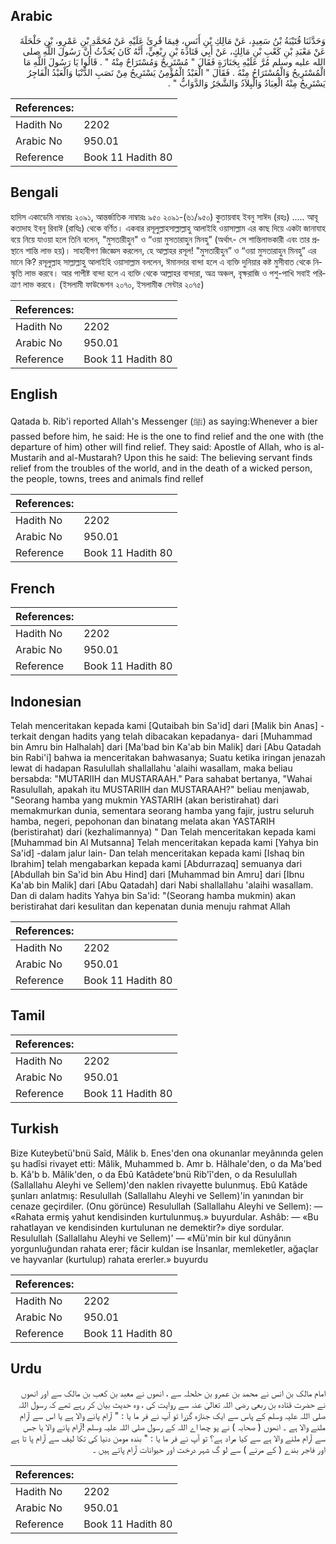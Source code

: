 ## Arabic


<div dir="rtl" lang="ar" style={{fontSize:'larger',backgroundColor:'#f8f9fa',padding:20}}>
وَحَدَّثَنَا قُتَيْبَةُ بْنُ سَعِيدٍ، عَنْ مَالِكِ بْنِ أَنَسٍ، فِيمَا قُرِئَ عَلَيْهِ عَنْ مُحَمَّدِ بْنِ عَمْرِو، بْنِ حَلْحَلَةَ عَنْ مَعْبَدِ بْنِ كَعْبِ بْنِ مَالِكٍ، عَنْ أَبِي قَتَادَةَ بْنِ رِبْعِيٍّ، أَنَّهُ كَانَ يُحَدِّثُ أَنَّ رَسُولَ اللَّهِ صلى الله عليه وسلم مُرَّ عَلَيْهِ بِجَنَازَةٍ فَقَالَ ‏"‏ مُسْتَرِيحٌ وَمُسْتَرَاحٌ مِنْهُ ‏"‏ ‏.‏ قَالُوا يَا رَسُولَ اللَّهِ مَا الْمُسْتَرِيحُ وَالْمُسْتَرَاحُ مِنْهُ ‏.‏ فَقَالَ ‏"‏ الْعَبْدُ الْمُؤْمِنُ يَسْتَرِيحُ مِنْ نَصَبِ الدُّنْيَا وَالْعَبْدُ الْفَاجِرُ يَسْتَرِيحُ مِنْهُ الْعِبَادُ وَالْبِلاَدُ وَالشَّجَرُ وَالدَّوَابُّ ‏"‏ ‏.‏
</div>
<div style={{backgroundColor:'#f8f9fa',padding:20, marginBottom: 10}}><table> <thead> <tr> <th>References:</th> <th></th> </tr> </thead> <tbody><tr><td>Hadith No</td><td>2202</td></tr><tr><td>Arabic No</td><td>950.01</td></tr><tr><td>Reference</td><td>Book 11 Hadith 80</td></tr></tbody></table></div>

## Bengali


<div dir="ltr" lang="bn" style={{fontSize:'larger',backgroundColor:'#f8f9fa',padding:20}}>
হাদিস একাডেমি নাম্বারঃ ২০৯১, আন্তর্জাতিক নাম্বারঃ ৯৫০ ২০৯১-(৬১/৯৫০) কুতায়বাহ ইবনু সাঈদ (রহঃ) ..... আবূ কতাদাহ ইবনু রিবাঈ (রাযিঃ) থেকে বর্ণিত। একবার রসূলুল্লাহসাল্লাল্লাহু আলাইহি ওয়াসাল্লাম এর কাছ দিয়ে একটা জানাযাহ বয়ে নিয়ে যাওয়া হলে তিনি বলেন, "মুসতারীহুন" ও “ওয়া মুসতারাহুন মিনহু” (অর্থাৎ- সে শান্তিলাভকারী এবং তার প্রস্থানে শান্তি লাভ হয়)। সাহাবীগণ জিজ্ঞেস করলেন, হে আল্লাহর রসূল! "মুসতারীহুন” ও “ওয়া মুসতারাহুন মিনহু” এর মানে কি? রসূলুল্লাহ সাল্লাল্লাহু আলাইহি ওয়াসাল্লাম বললেন, ঈমানদার বান্দা হলে এ ব্যক্তি দুনিয়ার কষ্ট মুসীবাত থেকে নিস্কৃতি লাভ করবে। আর পাপীষ্ট বান্দা হলে এ ব্যক্তি থেকে আল্লাহর বান্দারা, অত্র অঞ্চল, বৃক্ষরাজি ও পশু-পাখি সবাই পরিত্রাণ লাভ করবে। (ইসলামী ফাউন্ডেশন ২০৭০, ইসলামীক সেন্টার ২০৭৫)
</div>
<div style={{backgroundColor:'#f8f9fa',padding:20, marginBottom: 10}}><table> <thead> <tr> <th>References:</th> <th></th> </tr> </thead> <tbody><tr><td>Hadith No</td><td>2202</td></tr><tr><td>Arabic No</td><td>950.01</td></tr><tr><td>Reference</td><td>Book 11 Hadith 80</td></tr></tbody></table></div>

## English


<div dir="ltr" lang="en" style={{fontSize:'larger',backgroundColor:'#f8f9fa',padding:20}}>
Qatada b. Rib'i reported Allah's Messenger (ﷺ) as saying:Whenever a bier passed before him, he said: He is the one to find relief and the one with (the departure of him) other will find relief. They said: Apostle of Allah, who is al-Mustarih and al-Mustarah? Upon this he said: The believing servant finds relief from the troubles of the world, and in the death of a wicked person, the people, towns, trees and animals find rellef
</div>
<div style={{backgroundColor:'#f8f9fa',padding:20, marginBottom: 10}}><table> <thead> <tr> <th>References:</th> <th></th> </tr> </thead> <tbody><tr><td>Hadith No</td><td>2202</td></tr><tr><td>Arabic No</td><td>950.01</td></tr><tr><td>Reference</td><td>Book 11 Hadith 80</td></tr></tbody></table></div>

## French


<div dir="ltr" lang="fr" style={{fontSize:'larger',backgroundColor:'#f8f9fa',padding:20}}>

</div>
<div style={{backgroundColor:'#f8f9fa',padding:20, marginBottom: 10}}><table> <thead> <tr> <th>References:</th> <th></th> </tr> </thead> <tbody><tr><td>Hadith No</td><td>2202</td></tr><tr><td>Arabic No</td><td>950.01</td></tr><tr><td>Reference</td><td>Book 11 Hadith 80</td></tr></tbody></table></div>

## Indonesian


<div dir="ltr" lang="id" style={{fontSize:'larger',backgroundColor:'#f8f9fa',padding:20}}>
Telah menceritakan kepada kami [Qutaibah bin Sa'id] dari [Malik bin Anas] -terkait dengan hadits yang telah dibacakan kepadanya- dari [Muhammad bin Amru bin Halhalah] dari [Ma'bad bin Ka'ab bin Malik] dari [Abu Qatadah bin Rabi'i] bahwa ia menceritakan bahwasanya; Suatu ketika iringan jenazah lewat di hadapan Rasulullah shallallahu 'alaihi wasallam, maka beliau bersabda: "MUTARIIH dan MUSTARAAH." Para sahabat bertanya, "Wahai Rasulullah, apakah itu MUSTARIIH dan MUSTARAAH?" beliau menjawab, "Seorang hamba yang mukmin YASTARIH (akan beristirahat) dari memakmurkan dunia, sementara seorang hamba yang fajir, justru seluruh hamba, negeri, pepohonan dan binatang melata akan YASTARIH (beristirahat) dari (kezhalimannya) " Dan Telah menceritakan kepada kami [Muhammad bin Al Mutsanna] Telah menceritakan kepada kami [Yahya bin Sa'id] -dalam jalur lain- Dan telah menceritakan kepada kami [Ishaq bin Ibrahim] telah mengabarkan kepada kami [Abdurrazaq] semuanya dari [Abdullah bin Sa'id bin Abu Hind] dari [Muhammad bin Amru] dari [Ibnu Ka'ab bin Malik] dari [Abu Qatadah] dari Nabi shallallahu 'alaihi wasallam. Dan di dalam hadits Yahya bin Sa'id: "(Seorang hamba mukmin) akan beristirahat dari kesulitan dan kepenatan dunia menuju rahmat Allah
</div>
<div style={{backgroundColor:'#f8f9fa',padding:20, marginBottom: 10}}><table> <thead> <tr> <th>References:</th> <th></th> </tr> </thead> <tbody><tr><td>Hadith No</td><td>2202</td></tr><tr><td>Arabic No</td><td>950.01</td></tr><tr><td>Reference</td><td>Book 11 Hadith 80</td></tr></tbody></table></div>

## Tamil


<div dir="ltr" lang="ta" style={{fontSize:'larger',backgroundColor:'#f8f9fa',padding:20}}>

</div>
<div style={{backgroundColor:'#f8f9fa',padding:20, marginBottom: 10}}><table> <thead> <tr> <th>References:</th> <th></th> </tr> </thead> <tbody><tr><td>Hadith No</td><td>2202</td></tr><tr><td>Arabic No</td><td>950.01</td></tr><tr><td>Reference</td><td>Book 11 Hadith 80</td></tr></tbody></table></div>

## Turkish


<div dir="ltr" lang="tr" style={{fontSize:'larger',backgroundColor:'#f8f9fa',padding:20}}>
Bize Kuteybetü'bnü Saîd, Mâlik b. Enes'den ona okunanlar meyânında gelen şu hadîsi rivayet etti: Mâlik, Muhammed b. Amr b. Hâlhale'den, o da Ma'bed b. Kâ'b b. Mâlik'den, o da Ebû Katâdete'bnü Rib'î'den, o da Resulullah (Sallallahu Aleyhi ve Sellem)'den naklen rivayette bulunmuş. Ebû Katâde şunları anlatmış: Resulullah (Sallallahu Aleyhi ve Sellem)'in yanından bir cenaze geçirdiler. (Onu görünce) Resulullah (Sallallahu Aleyhi ve Sellem): — «Rahata ermiş yahut kendisinden kurtulunmuş.» buyurdular. Ashâb: — «Bu rahatlayan ve kendisinden kurtulunan ne demektir?» diye sordular. Resulullah (Sallallahu Aleyhi ve Sellem)' — «Mü'min bir kul dünyânın yorgunluğundan rahata erer; fâcir kuldan ise İnsanlar, memleketler, ağaçlar ve hayvanlar (kurtulup) rahata ererler.» buyurdu
</div>
<div style={{backgroundColor:'#f8f9fa',padding:20, marginBottom: 10}}><table> <thead> <tr> <th>References:</th> <th></th> </tr> </thead> <tbody><tr><td>Hadith No</td><td>2202</td></tr><tr><td>Arabic No</td><td>950.01</td></tr><tr><td>Reference</td><td>Book 11 Hadith 80</td></tr></tbody></table></div>

## Urdu


<div dir="rtl" lang="ur" style={{fontSize:'larger',backgroundColor:'#f8f9fa',padding:20}}>
امام مالک بن انس نے محمد بن عمرو بن حلحلہ سے ، انھوں نے معبد بن کعب بن مالک سے اور انھوں نے حضرت قتادہ بن ربعی رضی اللہ تعالیٰ عنہ سے روایت کی ، وہ حدیث بیان کر رہے تھے کہ رسول اللہ صلی اللہ علیہ وسلم کے پاس سے ایک جنازہ گزرا تو آپ نے فر ما یا : " آرام پانے والا ہے یا اس سے آرام ملنے والا ہے ۔ انھوں ( صحابہ ) نے پو چھا اے اللہ کے رسول صلی اللہ علیہ وسلم !آرام پانے والا یا جس سے آرام ملنے والا ہے سے کیا مراد ہے؟ تو آپ نے فر ما یا : " بندہ مومن دنیا کی تکا لیف سے آرام پا تا ہے اور فاجر بندے ( کے مرنے ) سے لو گ شہر درخت اور حیوانات آرام پاتے ہیں ۔
</div>
<div style={{backgroundColor:'#f8f9fa',padding:20, marginBottom: 10}}><table> <thead> <tr> <th>References:</th> <th></th> </tr> </thead> <tbody><tr><td>Hadith No</td><td>2202</td></tr><tr><td>Arabic No</td><td>950.01</td></tr><tr><td>Reference</td><td>Book 11 Hadith 80</td></tr></tbody></table></div>